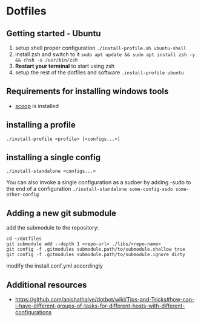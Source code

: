 # Dotfiles

## Getting started - Ubuntu
1. setup shell proper configuration `./install-profile.sh ubuntu-shell`
2. install zsh and switch to it `sudo apt update && sudo apt install zsh -y && chsh -s /usr/bin/zsh`
3. **Restart your terminal** to start using zsh
4. setup the rest of the dotfiles and software `.install-profile ubuntu`

## Requirements for installing windows tools
- [scoop](scoop.sh) is installed

## installing a profile
`./install-profile <profile> [<configs...>]`

## installing a single config
`./install-standalone <configs...>`

You can also invoke a single configuration as a sudoer by adding -sudo to the end of a configuration
`./install-standalone some-config-sudo some-other-config`


## Adding a new git submodule
add the submodule to the repository:
````
cd ~/dotfiles 
git submodule add --depth 1 <repo-url> ./libs/<repo-name>
git config -f .gitmodules submodule.path/to/submodule.shallow true
git config -f .gitmodules submodule.path/to/submodule.ignore dirty

``````
modify the install.conf.yml accordingly

## Additional resources
- https://github.com/anishathalye/dotbot/wiki/Tips-and-Tricks#how-can-i-have-different-groups-of-tasks-for-different-hosts-with-different-configurations
